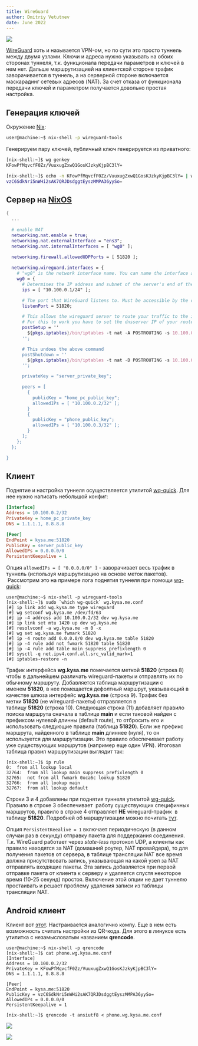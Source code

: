 ```yaml
---
title: WireGuard
author: Dmitriy Vetutnev
date: June 2022
---
```

![](wireguard/wireguard.svg)

[WireGuard](https://wireguard.org/?ref=kysa.me) хоть и называется VPN-ом, но по сути это просто туннель между двумя узлами. Ключи и адреса нужно указывать на обоих сторонах туннеля, т.к. функционала передачи параметров и ключей в нем нет. Дальше маршрутизацией на клиентской стороне трафик заворачивается в туннель, а на серверной стороне включается маскарадинг сетевых адресов (NAT). За счет отказа от функционала передачи ключей и параметром получается довольно простая настройка.

## Генерация ключей

Окружение [Nix](https://nixos.org/?ref=kysa.me):

```bash
user@machine:~$ nix-shell -p wireguard-tools
```

Генерируем пару ключей, публичный ключ генерируется из приватного:

```bash
[nix-shell:~]$ wg genkey
KFowPfMqvcfF0Zz/VuuxugZxwQ1GosKJzkyKjpBC3lY=

[nix-shell:~]$ echo -n KFowPfMqvcfF0Zz/VuuxugZxwQ1GosKJzkyKjpBC3lY= | wg pubkey
vzC6SdkNri5nWHi2sAK7QRJDsdggtEyszMMPA36yySo=
```

## Сервер на [NixOS](https://nixos.wiki/wiki/WireGuard?ref=kysa.me)

```nix
{
  ...
  
  # enable NAT
  networking.nat.enable = true;
  networking.nat.externalInterface = "ens3";
  networking.nat.internalInterfaces = [ "wg0" ];
  
  networking.firewall.allowedUDPPorts = [ 51820 ];

  networking.wireguard.interfaces = {
    # "wg0" is the network interface name. You can name the interface arbitrarily.
    wg0 = {
      # Determines the IP address and subnet of the server's end of the tunnel interface.
      ips = [ "10.100.0.1/24" ];

      # The port that WireGuard listens to. Must be accessible by the client.
      listenPort = 51820;

      # This allows the wireguard server to route your traffic to the internet and hence be like a VPN
      # For this to work you have to set the dnsserver IP of your router (or dnsserver of choice) in your clients
      postSetup = ''
        ${pkgs.iptables}/bin/iptables -t nat -A POSTROUTING -s 10.100.0.0/24 -o ens3 -j MASQUERADE
      '';

      # This undoes the above command
      postShutdown = ''
        ${pkgs.iptables}/bin/iptables -t nat -D POSTROUTING -s 10.100.0.0/24 -o ens3 -j MASQUERADE
      '';

      privateKey = "server_private_key";

      peers = [
        {
          publicKey = "home_pc_public_key";
          allowedIPs = [ "10.100.0.2/32" ];
        }
        {
          publicKey = "phone_public_key";
          allowedIPs = [ "10.100.0.3/32" ];
        }
      ];
    };
  };

}
```

## Клиент

Поднятие и настройка туннеля осуществляется утилитой [wq-quick](https://git.zx2c4.com/wireguard-tools/about/src/man/wg-quick.8?ref=kysa.me). Для нее нужно написать небольшой конфиг:

```ini
[Interface]
Address = 10.100.0.2/32
PrivateKey = home_pc_private_key
DNS = 1.1.1.1, 8.8.8.8

[Peer]
EndPoint = kysa.me:51820
PublicKey = server_public_key
AllowedIPs = 0.0.0.0/0
PersistentKeepalive = 1
```

Опция `allowedIPs = [ "0.0.0.0/0" ]` - заворачивает весь трафик в туннель (используя маршрутизацию на основе меток пакетов).  Рассмотрим это на примере лога поднятия туннеля при помощи [wq-quick](https://git.zx2c4.com/wireguard-tools/about/src/man/wg-quick.8?ref=kysa.me):

```shell-session
user@machine:~$ nix-shell -p wireguard-tools
[nix-shell:~]$ sudo `which wg-quick` wg.kysa.me.conf
[#] ip link add wg.kysa.me type wireguard
[#] wg setconf wg.kysa.me /dev/fd/63
[#] ip -4 address add 10.100.0.2/32 dev wg.kysa.me
[#] ip link set mtu 1420 up dev wg.kysa.me
[#] resolvconf -a wg.kysa.me -m 0 -x
[#] wg set wg.kysa.me fwmark 51820
[#] ip -4 route add 0.0.0.0/0 dev wg.kysa.me table 51820
[#] ip -4 rule add not fwmark 51820 table 51820
[#] ip -4 rule add table main suppress_prefixlength 0
[#] sysctl -q net.ipv4.conf.all.src_valid_mark=1
[#] iptables-restore -n
```

Трафик интерфейса **wg.kysa.me** помечается меткой **51820** (строка 8) чтобы в дальнейшем различать wireguard-пакеты и отправлять их по обычному маршруту. Добавляется таблица маршрутизации с именем **51820**, в нее помещается дефолтный маршрут, указывающий в качестве шлюза интерфейс **wg.kysa.me** (строка 9). Трафик без метки **51820** (не wireguard-пакеты) отправляется в таблицу **51820** (строка 10). Следующая строка (11) добавляет правило поиска маршрута сначала в таблице **main** и если таковой найден с префиксом нулевой длинны (default route), то отбросить его и использовать следующие правила (таблица **51820**). Если же префикс маршрута, найденного в таблице **main** длиннее (нуля), то он используется для маршрутизации. Это правило обеспечивает работу уже существующих маршрутов (например еще один VPN). Итоговая таблица правил маршрутизации выглядит так:

```shell-session
[nix-shell:~]$ ip rule
0:	from all lookup local
32764:	from all lookup main suppress_prefixlength 0
32765:	not from all fwmark 0xca6c lookup 51820
32766:	from all lookup main
32767:	from all lookup default
```

Строки 3 и 4 добавлены при поднятия туннеля утилитой [wg-quick](https://git.zx2c4.com/wireguard-tools/about/src/man/wg-quick.8?ref=kysa.me). Правило в строке 3 обеспечивает  работу существующих специфичных маршрутов, правило в строке 4 отправляет **НЕ** wireguard-трафик  в таблицу **51820**. Подробней об маршрутизации можно почитать [тут](https://stackoverflow.com/a/68988919?ref=kysa.me).

Опция `PersistentKeealive = 1` включает периодическую (в данном случаи раз в секунду) отправку пакета для поддержания соединения. Т.к. WireGuard работает через _state-less_ протокол UDP, а клиенты как правило находятся за NAT (домашний роутер, NAT провайдера), то для получения пакетов от сервера, в таблице трансляции NAT все время должна присутствовать запись, указывающая на какой узел за NAT отправлять входящие пакеты. Эта запись добавляется при первой отправке пакета от клиента к серверу и удаляется спустя некоторое время (10-25 секунд) простоя. Включение этой опции не дает туннелю простаивать и решает проблему удаления записи из таблицы трансляции NAT.

## Android клиент

Клиент вот [этот](https://play.google.com/store/apps/details?id=com.wireguard.android&ref=kysa.me). Настраивается аналогично компу. Еще в нем есть возможность считать настройки из QR-кода. Для этого в линуксе есть утилитка с незамысловатым названием **qrencode**.

```shell-session
user@machine:~$ nix-shell -p qrencode
[nix-shell:~]$ cat phone.wg.kysa.me.conf 
[Interface]
Address = 10.100.0.2/32
PrivateKey = KFowPfMqvcfF0Zz/VuuxugZxwQ1GosKJzkyKjpBC3lY=
DNS = 1.1.1.1, 8.8.8.8

[Peer]
EndPoint = kysa.me:51820
PublicKey = vzC6SdkNri5nWHi2sAK7QRJDsdggtEyszMMPA36yySo=
AllowedIPs = 0.0.0.0/0
PersistentKeepalive = 1

[nix-shell:~]$ qrencode -t ansiutf8 < phone.wg.kysa.me.conf
```

![](wireguard/qrencode_wireguard.png)

![](wireguard/android_wireguard.jpg)